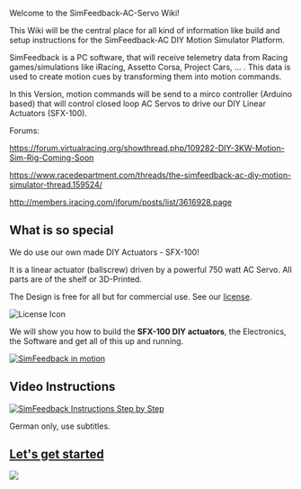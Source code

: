 Welcome to the SimFeedback-AC-Servo Wiki!

This Wiki will be the central place for all kind of information like build and setup instructions for the SimFeedback-AC DIY Motion Simulator Platform.

SimFeedback is a PC software, that will receive telemetry data from Racing games/simulations like iRacing, Assetto Corsa, Project Cars, ... . This data is used to create motion cues by transforming them into motion commands.

In this Version, motion commands will be send to a mirco controller (Arduino based) that will control closed loop AC Servos to drive our DIY Linear Actuators (SFX-100).

Forums:

https://forum.virtualracing.org/showthread.php/109282-DIY-3KW-Motion-Sim-Rig-Coming-Soon

https://www.racedepartment.com/threads/the-simfeedback-ac-diy-motion-simulator-thread.159524/

http://members.iracing.com/jforum/posts/list/3616928.page

## What is so special 

We do use our own made DIY Actuators - SFX-100!

It is a linear actuator (ballscrew) driven by a powerful 750 watt AC Servo.
All parts are of the shelf or 3D-Printed.


The Design is free for all but for commercial use. See our [license](./License).

![License Icon](https://licensebuttons.net/l/by-nc-sa/3.0/88x31.png)

We will show you how to build the **SFX-100 DIY actuators**, the Electronics, the Software and get all of this up and running.

[![SimFeedback in motion](https://img.youtube.com/vi/oKyzBDKgwR0/0.jpg)](https://www.youtube.com/watch?v=oKyzBDKgwR0)

## Video Instructions

[![SimFeedback Instructions Step by Step](https://img.youtube.com/vi/WS5A4x-IcN4/0.jpg)](https://www.youtube.com/watch?v=WS5A4x-IcN4)

German only, use subtitles.

## [Let's get started](./Getting-Started)

![](https://github.com/SimFeedback/SimFeedback-AC-Servo/raw/master/Docs/21_assembly.jpg)